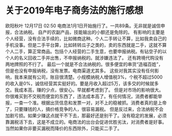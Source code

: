 # 关于2019年电子商务法的施行感想

欧阳秋叶 12月17日 02:50
电商法1月1日开始施行了。一共89条。无非就是诚信申报，合法纳税。
自产的农副产品，技能输出的小额还是免除的。
有影响的主要是个人经营，没有合法手续的，比如微商这种。个人二手转让不算，比如我卖自己的手机没事。但是二手平台算，比如转转瓜子之类的，卖的东西就是二手，这就不算个人二手，算正常商品。包括个人经营的二手生意，也要申报纳税。有钻空子的以个人的名义回收二手并出售，不申报纳税的。就涉嫌违法了。
还有跨境代购没有两地牌照的不行了。
最后一个就是不合法纳税的。很多便宜的串货“造福百姓”，但是也没有申报纳税，没有发票。电商渠道尤其多。
这些对我其实没有任何影响，我本来就有公司，账目很清楚。小规模纳税人增值税3%，个税不超过5000的收入是0%，诚信经营其实挺好的。要是月收入超过5万，该多交的时候就多交。我成本高，赚的少点，很安心。早就都考虑到了。
但是对市场的影响很大。你很难买到不交税而便宜的东西了，违法成本高了。有任何情况，消费者都能举报，一查一个准。根据出货信息和发票一对，对不上的稳被抓。消费者真的是上帝了，只要赚钱的人，搞价格竞争的人，很容易漏税。
但是反过来，合法纳税不会加剧亏损。如果少赚这点就干不下去，那最好还是别干了。没有稳定的发展，必须靠漏税活下去，这是不成立的。电商法的出台会促进优胜劣汰，对消费者是好事。当然如果你非要买漏税而降价的东西除外，只能买二手了。
